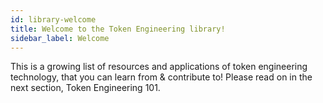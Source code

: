 ```yaml
---
id: library-welcome
title: Welcome to the Token Engineering library!
sidebar_label: Welcome
---
```


This is a growing list of resources and applications of token engineering technology, that you can learn from & contribute to! Please read on in the next section, Token Engineering 101.
